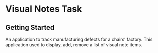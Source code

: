 # Visual Notes Task


## Getting Started

An application to track manufacturing defects for a chairs’ factory.
This application used to display, add, remove a list of visual note items.


